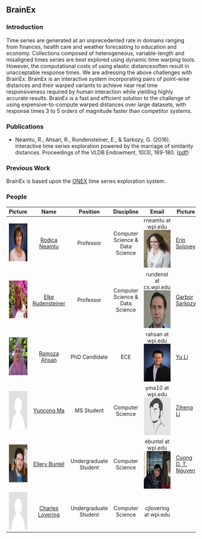 ## BrainEx

### Introduction

Time series are generated at an unprecedented rate in domains ranging from finances, health care and weather forecasting to education and economy. Collections composed of heterogeneous, variable-length and misaligned times series are best explored using dynamic time warping tools. However, the computational costs of using elastic distancesoften result in unacceptable response times. We are adressing the above challenges with BrainEx. BrainEx is an interactive system incorporating pairs of point-wise distances and their warped variants to achieve near real time responsiveness required by human interaction while yielding highly accurate results.  BrainEx is a fast and efficient solution to the challenge of using expensive-to-compute warped distances over large datasets, with response times 3 to 5 orders of magnitude faster than competitor systems.    

### Publications 

* Neamtu, R., Ahsan, R., Rundensteiner, E., & Sarkozy, G. (2016). Interactive time series exploration powered by the marriage of similarity distances. Proceedings of the VLDB Endowment, 10(3), 169-180. ([pdf](InteractiveTimeSeriesExploration.pdf))

### Previous Work

BrainEx is based upon the [ONEX](https://c2research.github.io/onex-website/) time series exploration system.

### People

Picture | Name | Position | Discipline | Email | Picture | Name | Position | Discipline | Email
---|:---:|:---:|:---:|:---:|---|:---:|:---:|:---:|:---:
 <img src="https://github.com/ebuntel/BrainExInfo/blob/master/assets/rneamtu.jpg?raw=true" class="inline" width="100" height="100"/> | [Rodica Neamtu](http://web.cs.wpi.edu/~rneamtu/) | Professor | Computer Science & Data Science | rneamtu at wpi.edu<img src="https://github.com/ebuntel/BrainExInfo/blob/master/assets/ErinSolovey.jpg?raw=true" class="inline" width="100" height="100"/> | [Erin Solovey](http://users.wpi.edu/~esolovey/) | Professor | Computer Science | esolovey at wpi.edu
<img src="https://github.com/ebuntel/BrainExInfo/blob/master/assets/elke.jpg?raw=true" class="inline" width="100" height="100"/> | [Elke Rudensteiner](http://davis.wpi.edu/dsrg/MEMBERS/rundenst/) | Professor | Computer Science & Data Science | rundenst at cs.wpi.edu<img src="https://github.com/ebuntel/BrainExInfo/blob/master/assets/gsarkozy.jpg?raw=true" class="inline" width="100" height="100"/>| [Garbor Sarkozy](http://web.cs.wpi.edu/~gsarkozy/) | Professor | Computer Science | gsarkozy at cs.wpi.edu
<img src="https://github.com/ebuntel/BrainExInfo/blob/master/assets/ramoza.jpg?raw=true" class="inline" width="100" height="100"/> | [Ramoza Ahsan](http://web.cs.wpi.edu/~rahsan/) | PhD Candidate | ECE | rahsan at wpi.edu<img src="https://github.com/ebuntel/BrainExInfo/blob/master/assets/yuli_carrerphoto.jpg?raw=true" class="inline" width="100" height="100"/> | [Yu Li](https://www.linkedin.com/in/yli14/) | MS Student | Computer Science | yli14 at wpi.edu
<img src="https://github.com/ebuntel/BrainExInfo/blob/master/assets/person.jpg?raw=true" class="inline" width="100" height="100"/> | [Yuncong Ma](https://www.linkedin.com/in/yuncong-ma-a26b89104/) | MS Student | Computer Science | yma10 at wpi.edu<img src="https://github.com/ebuntel/BrainExInfo/blob/master/assets/T8ZCNDP7V-UH07KRFRQ-29aa6e826f22-512.png?raw=true" class="inline" width="100" height="100"/> | [Ziheng Li](https://www.linkedin.com/in/ziheng-leo-li/) | Undergraduate Student | Computer Science and ECE | zli12 at wpi.edu
 <img src="https://github.com/ebuntel/BrainExInfo/blob/master/assets/EJB.PNG?raw=true" class="inline" width="100" height="100"/> |  [Ellery Buntel](https://www.linkedin.com/in/ellery-buntel) | Undergraduate Student | Computer Science | ebuntel at wpi.edu<img src="https://github.com/ebuntel/BrainExInfo/blob/master/assets/cuongn.jpg?raw=true" class="inline" width="100" height="100"/> | [Cuong D. T. Nguyen](https://www.linkedin.com/in/cuongdtn/) | Undergraduate Student | Computer Science | ctnguyendinh at wpi.edu
<img src="https://github.com/ebuntel/BrainExInfo/blob/master/assets/person.jpg?raw=true" class="inline" width="100" height="100"/> | [Charles Lovering](https://www.linkedin.com/in/cjlovering/) | Undergraduate Student | Computer Science | cjlovering at wpi.edu
